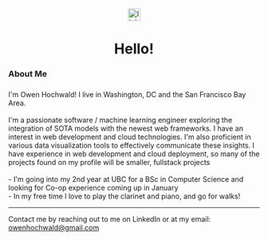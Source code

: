 ###

<div align="center">
  <a href="https://www.linkedin.com/in/owen0hochwald/" target="_blank">
    <img src="https://img.shields.io/static/v1?message=LinkedIn&logo=linkedin&label=&color=0077B5&logoColor=white&labelColor=&style=for-the-badge" height="25" alt="linkedin logo"  />
  </a>
</div>

###

<h1 align="center">Hello!</h1>

###

<h3 align="left">About Me</h3>

###

<p align="left">I'm Owen Hochwald! I live in Washington, DC and the San Francisco Bay Area.<br><br>I'm a passionate software / machine learning engineer exploring the integration of SOTA models with the newest web frameworks. I have an interest in web development and cloud technologies. I'm also proficient in various data visualization tools to effectively communicate these insights. I have experience in web development and cloud deployment, so many of the projects found on my profile will be smaller, fullstack projects <br><br>- I'm going into my 2nd year at UBC for a BSc in Computer Science and looking for Co-op experience coming up in January <br>- In my free time I love to play the clarinet and piano, and go for walks!</p>

---
Contact me by reaching out to me on LinkedIn or at my email: owenhochwald@gmail.com
